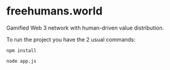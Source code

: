 # freehumans.world
Gamified Web 3 network with human-driven value distribution.


To run the project you have the 2 usual commands:

```npm install```

```node app.js```
